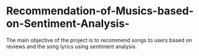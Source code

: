 # Recommendation-of-Musics-based-on-Sentiment-Analysis-

The main objective of the project is to  recommend songs to users based on reviews and the song lyrics using sentiment analysis.
